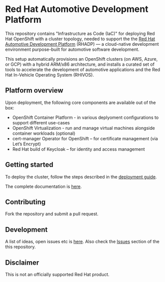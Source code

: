 # Red Hat Automotive Development Platform

This repository contains "Infrastructure as Code (IaC)" for deploying Red Hat OpenShift with a cluster topology, needed to support the 
the [Red Hat Automotive Development Platform](https://github.com/rhadp/rhadp-platform) (RHADP) — a cloud-native development environment 
purpose-built for automotive software development.  

This setup automatically provisions an OpenShift clusters (on AWS, Azure, or GCP) with a hybrid ARM/x86 architecture, 
and installs a curated set of tools to accelerate the development of automotive applications and the Red Hat In-Vehicle Operating System (RHIVOS).  

## Platform overview

Upon deployment, the following core components are available out of the box:  
- OpenShift Container Platform - in various deplyoment configurations to support different use-cases
- OpenShift Virtualization - run and manage virtual machines alongside container workloads (optional)
- cert-manager Operator for OpenShift – for certificate management (via Let’s Encrypt)  
- Red Hat build of Keycloak – for identity and access management  

## Getting started

To deploy the cluster, follow the steps described in the [deployment guide](docs/deployment.md).

The complete documentation is [here](docs/README.md).

## Contributing

Fork the repository and submit a pull request.

## Development

A list of ideas, open issues etc is [here](https://github.com/orgs/rhadp/projects/1). Also check the [Issues](https://github.com/rhadp/rhadp-bootstrap/issues) section of the this repository.

## Disclaimer

This is not an officially supported Red Hat product.
